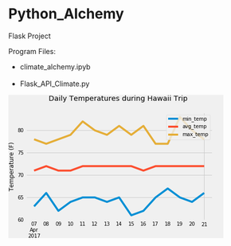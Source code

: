 # Python_Alchemy

Flask Project

Program Files: <br>
<ul>
  <li>climate_alchemy.ipyb</li> <br>
  <li>Flask_API_Climate.py </li>
 </ul>
 
 ![flask api project](Daily_Temps_during_Hawaii_Trip.png)
